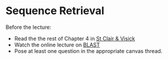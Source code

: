 # Sequence Retrieval

Before the lecture:

* Read the the rest of Chapter 4 in [St Clair & Visick](https://www.jblearning.com/catalog/productdetails/9781284033700/)
* Watch the online lecture on [BLAST]()
* Pose at least one question in the appropriate canvas thread.
